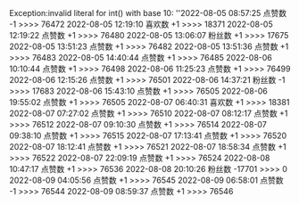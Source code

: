 Exception:invalid literal for int() with base 10: ''2022-08-05  08:57:25   点赞数 -1 >>>> 76472
2022-08-05  12:19:10   喜欢数 +1 >>>> 18371
2022-08-05  12:19:22   点赞数 +1 >>>> 76480
2022-08-05  13:06:07   粉丝数 +1 >>>> 17675
2022-08-05  13:51:23   点赞数 +1 >>>> 76482
2022-08-05  13:51:36   点赞数 +1 >>>> 76483
2022-08-05  14:40:44   点赞数 +1 >>>> 76485
2022-08-06  10:10:44   点赞数 +1 >>>> 76498
2022-08-06  11:25:23   点赞数 +1 >>>> 76499
2022-08-06  12:15:26   点赞数 +1 >>>> 76501
2022-08-06  14:37:21   粉丝数 -1 >>>> 17683
2022-08-06  15:43:10   点赞数 +1 >>>> 76505
2022-08-06  19:55:02   点赞数 +1 >>>> 76505
2022-08-07  06:40:31   喜欢数 +1 >>>> 18381
2022-08-07  07:27:02   点赞数 +1 >>>> 76510
2022-08-07  08:12:17   点赞数 +1 >>>> 76512
2022-08-07  09:10:30   点赞数 +1 >>>> 76514
2022-08-07  09:38:10   点赞数 +1 >>>> 76515
2022-08-07  17:13:41   点赞数 +1 >>>> 76520
2022-08-07  18:12:41   点赞数 +1 >>>> 76521
2022-08-07  18:58:34   点赞数 +1 >>>> 76522
2022-08-07  22:09:19   点赞数 +1 >>>> 76524
2022-08-08  10:47:17   点赞数 +1 >>>> 76536
2022-08-08  20:10:26   粉丝数 -17701 >>>> 0
2022-08-09  04:05:56   点赞数 +1 >>>> 76545
2022-08-09  06:58:01   点赞数 -1 >>>> 76544
2022-08-09  08:59:37   点赞数 +1 >>>> 76546
